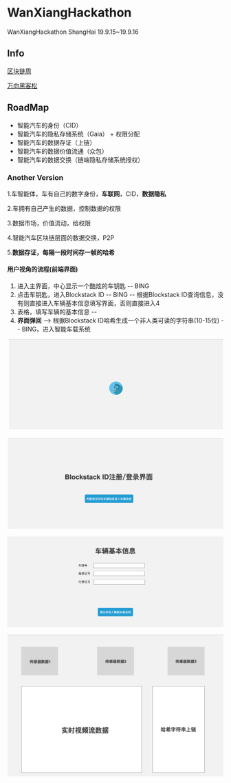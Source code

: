 # WanXiangHackathon
WanXiangHackathon ShangHai 19.9.15~19.9.16

## Info
[区块链周](http://www.blockchainlabs.org/week2019/index_cn.html)

[万向黑客松](http://www.blockchainlabs.org/week2019/hackathon_cn.html)

## RoadMap

- 智能汽车的身份（CID）
- 智能汽车的隐私存储系统（Gaia） + 权限分配
- 智能汽车的数据存证（上链）
- 智能汽车的数据价值流通（众包）
- 智能汽车的数据交换（链端隐私存储系统授权）

### Another Version

1.车智能体，车有自己的数字身份，**车联网**，CID，**数据隐私**

2.车拥有自己产生的数据，控制数据的权限

3.数据市场，价值流动，给权限

4.智能汽车区块链层面的数据交换，P2P

5.**数据存证，每隔一段时间存一帧的哈希**



#### 用户视角的流程(前端界面)

1. 进入主界面，中心显示一个酷炫的车钥匙  -- BING
2. 点击车钥匙，进入Blockstack ID -- BING -- 根据Blockstack ID查询信息，没有则直接进入车辆基本信息填写界面，否则直接进入4
3. 表格，填写车辆的基本信息 -- 
4. **界面弹回** --> 根据Blockstack ID哈希生成一个非人类可读的字符串(10-15位) -- BING，进入智能车载系统



![屏幕快照 2019-09-12 下午1.52.46](assets/index.png)

![屏幕快照 2019-09-12 下午1.56.24](assets/blockstack_id.png)

![屏幕快照 2019-09-12 下午1.56.35](assets/car_info.png)

![屏幕快照 2019-09-12 下午1.56.44](assets/car_data.png)





